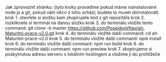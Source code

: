 Jak zprovoznit stránku:
(tyto kroky provádíme pokud máme nainstalováné node.js a git, pokud vám něco z toho schází, budete to muset doinstalovat)
krok 1.
otevřete si složku kam zkopírujete kód z git repozitáře
krok 2.
rozkliknete si terminál na danou složku
krok 3.
do terminálu vložíte tento command: git clone -b master https://github.com/PoseidonVltav/ait-Maturitni-prace-v2.0.git
krok 4.
do terminálu vložíte další command: cd ait-Maturitni-prace-v2.0
krok 5.
do terminálu vložíte další command: npm install
krok 6.
do terminálu vložíte další commant: npm run build
krok 6.
do terminálu vložíte další commant: npm run preview
krok 7.
zkopírujeme si poskytnutou adresu serveru s lokálním hostingem a vložíme ji do prohlížeče
